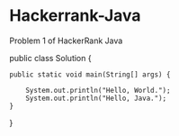 # Hackerrank-Java
Problem  1 of HackerRank  Java











public class Solution {

    public static void main(String[] args) {
       
        System.out.println("Hello, World.");
        System.out.println("Hello, Java.");
    }
}
